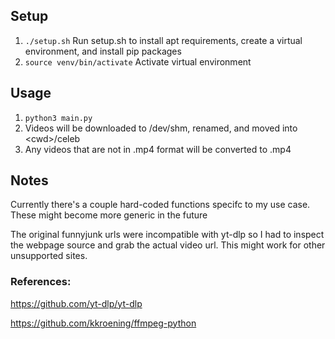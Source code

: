 ## Setup
1. `./setup.sh` Run setup.sh to install apt requirements, create a virtual environment, and install pip packages
2. `source venv/bin/activate` Activate virtual environment

## Usage
1. `python3 main.py`
2. Videos will be downloaded to /dev/shm, renamed, and moved into \<cwd\>/celeb
3. Any videos that are not in .mp4 format will be converted to .mp4

## Notes
Currently there's a couple hard-coded functions specifc to my use case. These might become more generic in the future

The original funnyjunk urls were incompatible with yt-dlp so I had to inspect the webpage source and grab the actual video url. This might work for other unsupported sites.

### References:
https://github.com/yt-dlp/yt-dlp

https://github.com/kkroening/ffmpeg-python